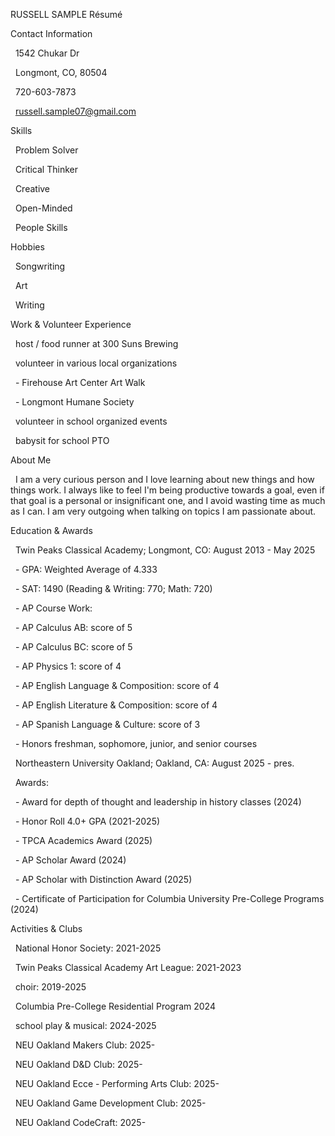 RUSSELL SAMPLE Résumé



Contact Information

&nbsp;  1542 Chukar Dr

&nbsp;  Longmont, CO, 80504



&nbsp;  720-603-7873

&nbsp;  russell.sample07@gmail.com



Skills

&nbsp;  Problem Solver

&nbsp;  Critical Thinker

&nbsp;  Creative

&nbsp;  Open-Minded

&nbsp;  People Skills



Hobbies

&nbsp;  Songwriting

&nbsp;  Art

&nbsp;  Writing



Work \& Volunteer Experience

&nbsp;  host / food runner at 300 Suns Brewing

&nbsp;  volunteer in various local organizations

&nbsp;  - Firehouse Art Center Art Walk

&nbsp;  - Longmont Humane Society

&nbsp;  volunteer in school organized events

&nbsp;  babysit for school PTO



About Me

&nbsp;  I am a very curious person and I love learning about new things and how things work. I always like to feel I'm being productive towards a goal, even if that goal is a personal or insignificant one, and I avoid wasting time as much as I can. I am very outgoing when talking on topics I am passionate about.



Education \& Awards

&nbsp;  Twin Peaks Classical Academy; Longmont, CO: August 2013 - May 2025

&nbsp;  - GPA: Weighted Average of 4.333

&nbsp;  - SAT: 1490 (Reading \& Writing: 770; Math: 720)

&nbsp;  - AP Course Work:

&nbsp;    - AP Calculus AB: score of 5

&nbsp;    - AP Calculus BC: score of 5

&nbsp;    - AP Physics 1: score of 4

&nbsp;    - AP English Language \& Composition: score of 4

&nbsp;    - AP English Literature \& Composition: score of 4

&nbsp;    - AP Spanish Language \& Culture: score of 3

&nbsp;  - Honors freshman, sophomore, junior, and senior courses

&nbsp;  Northeastern University Oakland; Oakland, CA: August 2025 - pres.

&nbsp;  Awards:

&nbsp;  - Award for depth of thought and leadership in history classes (2024)

&nbsp;  - Honor Roll 4.0+ GPA (2021-2025)

&nbsp;  - TPCA Academics Award (2025)

&nbsp;  - AP Scholar Award (2024)

&nbsp;  - AP Scholar with Distinction Award (2025)

&nbsp;  - Certificate of Participation for Columbia University Pre-College Programs (2024)



Activities \& Clubs

&nbsp;  National Honor Society: 2021-2025

&nbsp;  Twin Peaks Classical Academy Art League: 2021-2023

&nbsp;  choir: 2019-2025

&nbsp;  Columbia Pre-College Residential Program 2024

&nbsp;  school play \& musical: 2024-2025

&nbsp;  NEU Oakland Makers Club: 2025-

&nbsp;  NEU Oakland D\&D Club: 2025-

&nbsp;  NEU Oakland Ecce - Performing Arts Club: 2025-

&nbsp;  NEU Oakland Game Development Club: 2025-

&nbsp;  NEU Oakland CodeCraft: 2025-

